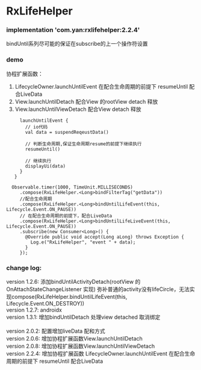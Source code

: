 # RxLifeHelper

### implementation 'com.yan:rxlifehelper:2.2.4'
bindUntil系列尽可能的保证在subscribe的上一个操作符设置

### demo
协程扩展函数：
1. LifecycleOwner.launchUntilEvent 在配合生命周期的前提下 resumeUntil 配合LiveData
2. View.launchUntilDetach 配合View 的rootView detach 释放
3. View.launchUntilViewDetach 配合View detach 释放

```
     launchUntilEvent {
       // io代码
       val data = suspendReqeustData()
       
       // 判断生命周期,保证生命周期resume的前提下继续执行
       resumeUntil()
       
       // 继续执行
       displayUi(data)
     }
   }
    
  Observable.timer(1000, TimeUnit.MILLISECONDS)
     .compose(RxLifeHelper.<Long>bindFilterTag("getData"))
     //配合生命周期
     .compose(RxLifeHelper.<Long>bindUntilLifeEvent(this, Lifecycle.Event.ON_PAUSE))
     // 在配合生命周期的前提下，配合LiveData
     .compose(RxLifeHelper.<Long>bindUntilLifeLiveEvent(this, Lifecycle.Event.ON_PAUSE))
     .subscribe(new Consumer<Long>() {
       @Override public void accept(Long aLong) throws Exception {
         Log.e("RxLifeHelper", "event " + data);
       }
     });
```
### change log: 
version 1.2.6: 添加bindUntilActivityDetach(rootView 的 OnAttachStateChangeListener 实现) 弥补普通的activity没有lifeCircle，无法实现compose(RxLifeHelper.<Long>bindUntilLifeEvent(this, Lifecycle.Event.ON_DESTROY))
<br/> version 1.2.7: androidx
<br/> version 1.3.1: 增加bindUntilDetach 处理view detached 取消绑定
<br/> 
<br/> version 2.0.2: 配置增加liveData 配和方式
<br/> version 2.0.6: 增加协程扩展函数View.launchUntilDetach
<br/> version 2.0.8: 增加协程扩展函数View.launchUntilViewDetach
<br/> version 2.2.4: 增加协程扩展函数 LifecycleOwner.launchUntilEvent 在配合生命周期的前提下 resumeUntil 配合LiveData